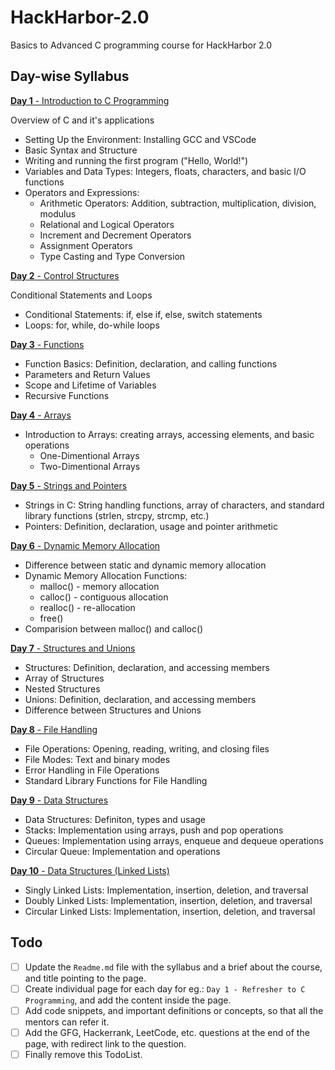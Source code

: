 # HackHarbor-2.0

Basics to Advanced C programming course for HackHarbor 2.0

<!-- Content goes here -->
## Day-wise Syllabus
[**Day 1** - Introduction to C Programming](<Day 1.md>)  

Overview of C and it's applications  
* Setting Up the Environment: Installing GCC and VSCode  
* Basic Syntax and Structure  
* Writing and running the first program ("Hello, World!")
* Variables and Data Types: Integers, floats, characters, and basic I/O functions
* Operators and Expressions: 
    * Arithmetic Operators: Addition, subtraction, multiplication, division, modulus
    * Relational and Logical Operators
    * Increment and Decrement Operators
    * Assignment Operators
    * Type Casting and Type Conversion

[**Day 2** - Control Structures](<Day 2.md>)  

Conditional Statements and Loops
* Conditional Statements: if, else if, else, switch statements  
* Loops: for, while, do-while loops

[**Day 3** - Functions ](<Day 3.md>)  

* Function Basics: Definition, declaration, and calling functions
* Parameters and Return Values
* Scope and Lifetime of Variables
* Recursive Functions

[**Day 4** - Arrays](<Day 4.md>)  

* Introduction to Arrays: creating arrays, accessing elements, and basic operations
    * One-Dimentional Arrays
    * Two-Dimentional Arrays


[**Day 5** - Strings and Pointers ](<Day 5.md>)  

* Strings in C: String handling functions, array of characters, and standard library functions (strlen, strcpy, strcmp, etc.)
* Pointers: Definition, declaration, usage and pointer arithmetic

[**Day 6** - Dynamic Memory Allocation ](<Day 6.md>)  
* Difference between static and dynamic memory allocation
* Dynamic Memory Allocation Functions:
    * malloc() - memory allocation
    * calloc() - contiguous allocation
    * realloc() - re-allocation
    * free()
* Comparision between malloc() and calloc()

[**Day 7** - Structures and Unions ](<Day 7.md>)  

* Structures: Definition, declaration, and accessing members
* Array of Structures
* Nested Structures
* Unions: Definition, declaration, and accessing members
* Difference between Structures and Unions

[**Day 8** - File Handling ](<Day 8.md>)  

* File Operations: Opening, reading, writing, and closing files
* File Modes: Text and binary modes
* Error Handling in File Operations
* Standard Library Functions for File Handling

[**Day 9** - Data Structures ](<Day 9.md>)  

*   Data Structures: Definiton, types and usage
* Stacks: Implementation using arrays, push and pop operations
* Queues: Implementation using arrays, enqueue and dequeue operations
* Circular Queue: Implementation and operations

[**Day 10** - Data Structures (Linked Lists)](<Day 10.md>)  

* Singly Linked Lists: Implementation, insertion, deletion, and traversal
* Doubly Linked Lists: Implementation, insertion, deletion, and traversal
* Circular Linked Lists: Implementation, insertion, deletion, and traversal

## Todo

- [ ] Update the `Readme.md` file with the syllabus and a brief about the course, and title pointing to the page.
- [ ] Create individual page for each day for eg.: `Day 1 - Refresher to C Programming`, and add the content inside the page.
- [ ] Add code snippets, and important definitions or concepts, so that all the mentors can refer it.
- [ ] Add the GFG, Hackerrank, LeetCode, etc. questions at the end of the page, with redirect link to the question.
- [ ] Finally remove this TodoList.

<!-- If there are more tasks you can update it here. -->
<!-- Be as creative as you want, keep it neat, and informative. -->
<!-- Use diagrams or images if necessary. -->
<!-- Fork the repo to contribute, and send a PR -->
